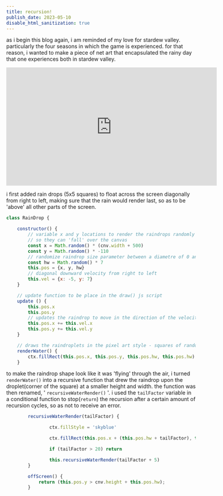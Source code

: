 ```yaml
---
title: recursion!
publish_date: 2023-05-10
disable_html_sanitization: true
--- 
```

<font>as i begin this blog again, i am reminded of my love for stardew valley. particularly the four seasons in which
the game is experienced. for that reason, i wanted to make a piece of net art that encapsulated the rainy day that one experiences both in stardew valley.</font>
<br>
<iframe width="560" height="315" src="https://www.youtube.com/embed/yrRCGNMTTFo" title="YouTube video player" frameborder="0" allow="accelerometer; autoplay; clipboard-write; encrypted-media; gyroscope; picture-in-picture; web-share" allowfullscreen></iframe>
<br>

i first added rain drops (5x5 squares) to float across the screen diagonally from right to left, making sure that the rain would render last, so as to be 'above' all other parts of the screen.


```js
class RainDrop {

    constructor() {
        // variable x and y locations to render the raindrops randomly OFF the canvas, 
        // so they can 'fall' over the canvas
        const x = Math.random() * (cnv.width + 500)
        const y = Math.random() * -110
        // randomize raindrop size parameter between a diametre of 0 and 7px
        const hw = Math.random() * 7
        this.pos = {x, y, hw}
        // diagonal downward velocity from right to left
        this.vel = {x: -5, y: 7}
    }

    // update function to be place in the draw() js script
    update () {
        this.pos.x 
        this.pos.y 
        // updates the raindrop to move in the direction of the velocity declared
        this.pos.x += this.vel.x
        this.pos.y += this.vel.y
    }

    // draws the raindroplets in the pixel art style - squares of random sizes
    renderWater() {
        ctx.fillRect(this.pos.x, this.pos.y, this.pos.hw, this.pos.hw)
    }
```

to make the raindrop shape look like it was 'flying' through the air, i turned ```renderWater()``` into a recursive function that drew the raindrop upon the droplet(corner of the square) at a smaller height and width. the function was then renamed, ' ```recursiveWaterRender()``` '. i used the ```tailFactor``` variable in a 
conditional function to stop(```return```) the recursion after a certain amount of recursion cycles, so as not to receive an error. 
```js
        recursiveWaterRender(tailFactor) {

                ctx.fillStyle = 'skyblue'

                ctx.fillRect(this.pos.x + (this.pos.hw + tailFactor), this.pos.y - (this.pos.hw + tailFactor), this.pos.hw - tailFactor/5, this.pos.hw - tailFactor/5)

                if (tailFactor > 20) return

                this.recursiveWaterRender(tailFactor + 5) 
        }

        offScreen() {
            return (this.pos.y > cnv.height + this.pos.hw);
        }

```


<script>

class RainDrop {

        constructor() {
            // const x = Math.random() * (cnv.width + 500)
            // const y = Math.random() * -100 - 10
            const x = (cnv.width/2)
            const y = (cnv.width/2)
            const hw = Math.random() * 7
            this.pos = {x, y, hw}
            this.vel = {x: -5, y: 7}
            this.acc = {x: 0, y: 0}
        }

        update () {
            this.pos.x 
            this.pos.y 
            this.pos.x += this.vel.x
            this.pos.y += this.vel.y
        }

        renderWater() {
            ctx.fillRect(this.pos.x, this.pos.y, this.pos.hw, this.pos.hw)
        }

        recursiveWaterRender(tailFactor) {

                ctx.fillStyle = 'skyblue'

                ctx.fillRect(this.pos.x + (this.pos.hw + tailFactor), this.pos.y - (this.pos.hw + tailFactor), this.pos.hw - tailFactor/5, this.pos.hw - tailFactor/5)

                if (tailFactor > 20) return

                this.recursiveWaterRender(tailFactor + 5) 
        }

        offScreen() {
            return (this.pos.y > cnv.height + this.pos.hw);
        }

    }

</script>

<canvas id=rainDropExample></canvas>

<script type=module>

    const cnv = document.getElementById (`rainDropExample`)
    cnv.width = cnv.parentNode.scrollWidth
    cnv.height = cnv.width * 9 / 16


    const ctx = cnv.getContext ('2d')

  
    // rain
    const rain = []

    // define the function that will draw frames
    function draw_frame () {

        background('green')    

        //raindrops

        rain.push(new RainDrop())

        for (droplet of rain) {
            droplet.update()
            ctx.fillStyle = 'skyblue'
            droplet.renderWater()

            // droplet.recursiveWaterRender(1)
        }

        // // check to see if the amounts of RainDrops are not growing, i.e. slowing the computer
        // // console.log(rain.length)
        // for (let i = rain.length - 1; i >= 0; i--) {
        //     if (rain[i].offScreen()) {
        //         rain.splice(i, 1);
        //     }
        // }

        // recursively call itself for ongoing animation
        requestAnimationFrame (draw_frame)

    }

        requestAnimationFrame (draw_frame)

    function background (c) {
    ctx.fillStyle = c
    ctx.fillRect (0, 0, cnv.width, cnv.height)        
    }   


    

</script>












